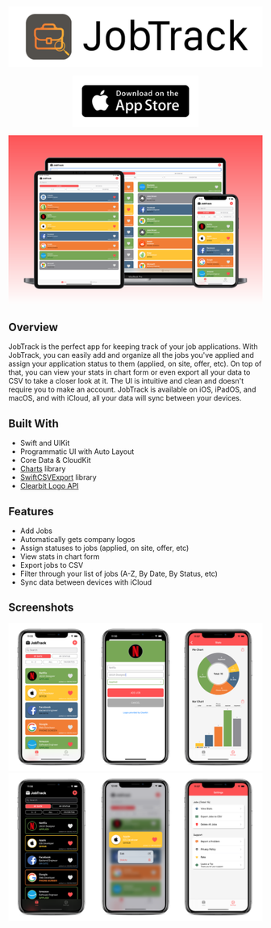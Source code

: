 ![App Logo](/images/logo.png)

<p align="center"><a href="https://apps.apple.com/ca/app/jobtrack/id1526906712"><img src="/images/app-store-badge.png" width="250" /></a></p>

![App Screenshot](/images/image.png)

## Overview

JobTrack is the perfect app for keeping track of your job applications. With JobTrack, you can easily add and organize all the jobs you've applied and assign your application status to them (applied, on site, offer, etc). On top of that, you can view your stats in chart form or even export all your data to CSV to take a closer look at it. The UI is intuitive and clean and doesn't require you to make an account. JobTrack is available on iOS, iPadOS, and macOS, and with iCloud, all your data will sync between your devices.

## Built With
- Swift and UIKit
- Programmatic UI with Auto Layout
- Core Data & CloudKit
- [Charts](https://github.com/danielgindi/Charts) library
- [SwiftCSVExport](https://github.com/vigneshuvi/SwiftCSVExport) library
- [Clearbit Logo API](https://clearbit.com/logo)

## Features

- Add Jobs
- Automatically gets company logos
- Assign statuses to jobs (applied, on site, offer, etc)
- View stats in chart form
- Export jobs to CSV
- Filter through your list of jobs (A-Z, By Date, By Status, etc)
- Sync data between devices with iCloud

## Screenshots
![iPhone Screenshots](/images/screenshots-one.png)
![iPhone Screenshots](/images/screenshots-two.png)
